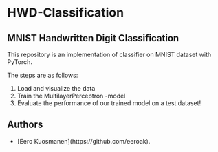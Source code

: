 # HWD-Classification
## MNIST Handwritten Digit Classification  

This repository is an implementation of classifier on MNIST dataset with PyTorch.  

The steps are as follows:  
1. Load and visualize the data  
2. Train the MultilayerPerceptron -model  
3. Evaluate the performance of our trained model on a test dataset!  
  
## Authors  
<ul>
  <li>[Eero Kuosmanen](https://github.com/eeroak).</li>
</ul>
